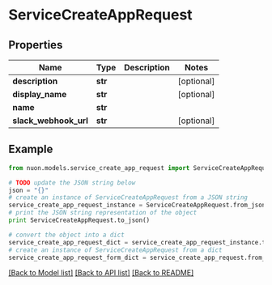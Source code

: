 # ServiceCreateAppRequest


## Properties

Name | Type | Description | Notes
------------ | ------------- | ------------- | -------------
**description** | **str** |  | [optional] 
**display_name** | **str** |  | [optional] 
**name** | **str** |  | 
**slack_webhook_url** | **str** |  | [optional] 

## Example

```python
from nuon.models.service_create_app_request import ServiceCreateAppRequest

# TODO update the JSON string below
json = "{}"
# create an instance of ServiceCreateAppRequest from a JSON string
service_create_app_request_instance = ServiceCreateAppRequest.from_json(json)
# print the JSON string representation of the object
print ServiceCreateAppRequest.to_json()

# convert the object into a dict
service_create_app_request_dict = service_create_app_request_instance.to_dict()
# create an instance of ServiceCreateAppRequest from a dict
service_create_app_request_form_dict = service_create_app_request.from_dict(service_create_app_request_dict)
```
[[Back to Model list]](../README.md#documentation-for-models) [[Back to API list]](../README.md#documentation-for-api-endpoints) [[Back to README]](../README.md)


